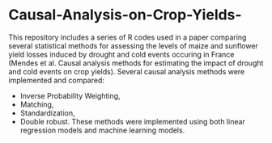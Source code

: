 # Causal-Analysis-on-Crop-Yields-
This repository includes a series of R codes used in a paper comparing several statistical methods for assessing the levels of maize and sunflower yield losses induced by drought and cold events occuring in France (Mendes et al. Causal analysis methods for estimating the impact of drought and cold events on crop yields). 
Several causal analysis methods were implemented and compared:
- Inverse Probability Weighting,
- Matching,
- Standardization,
- Double robust.
These methods were implemented using both linear regression models and machine learning models.
